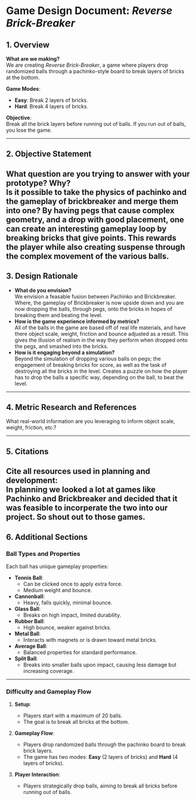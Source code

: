 # Game Design Document: *Reverse Brick-Breaker*

## **1. Overview**  
**What are we making?**  
We are creating *Reverse Brick-Breaker*, a game where players drop randomized balls through a pachinko-style board to break layers of bricks at the bottom.  

**Game Modes**:  
- **Easy**: Break 2 layers of bricks.  
- **Hard**: Break 4 layers of bricks.  

**Objective**:  
Break all the brick layers before running out of balls. If you run out of balls, you lose the game.  

---

## **2. Objective Statement**
**What question are you trying to answer with your prototype? Why?**  
Is it possible to take the physics of pachinko and the gameplay of brickbreaker and merge them into one?
By having pegs that cause complex geometry, and a drop with good placement, one can create an interesting gameplay loop by breaking bricks that give points. This rewards the player while also creating suspense through the complex movement of the various balls.
---

## **3. Design Rationale**
- **What do you envision?**  
We envision a feasable fusion between Pachinko and Brickbreaker. Where, the gameplay of Brickbreaker is now upside down and you are now dropping the balls, through pegs, onto the bricks in hopes of breaking them and beating the level.
- **How is the game experience informed by metrics?**  
All of the balls in the game are based off of real life materials, and have there object scale, weight, friction and bounce adjusted as a result. This gives the illusion of realism in the way they perform when dropped onto the pegs, and smashed into the bricks.
- **How is it engaging beyond a simulation?**  
Beyond the simulation of dropping various balls on pegs; the engagement of breaking bricks for score, as well as the task of destroying all the bricks in the level. Creates a puzzle on how the player has to drop the balls a specific way, depending on the ball, to beat the level.
---

## **4. Metric Research and References**
What real-world information are you leveraging to inform object scale, weight, friction, etc.? 

---

## **5. Citations**
Cite all resources used in planning and development:  
In planning we looked a lot at games like Pachinko and Brickbreaker and decided that it was feasible to incorperate the two into our project. So shout out to those games.
---

## **6. Additional Sections**
### **Ball Types and Properties**
Each ball has unique gameplay properties:  
- **Tennis Ball**:  
  - Can be clicked once to apply extra force.  
  - Medium weight and bounce.  
- **Cannonball**:  
  - Heavy, falls quickly, minimal bounce.  
- **Glass Ball**:  
  - Breaks on high impact, limited durability.  
- **Rubber Ball**:  
  - High bounce, weaker against bricks.  
- **Metal Ball**:  
  - Interacts with magnets or is drawn toward metal bricks.  
- **Average Ball**:  
  - Balanced properties for standard performance.  
- **Split Ball**:  
  - Breaks into smaller balls upon impact, causing less damage but increasing coverage.  

---

### **Difficulty and Gameplay Flow**
1. **Setup**:  
   - Players start with a maximum of 20 balls.  
   - The goal is to break all bricks at the bottom.

2. **Gameplay Flow**:  
   - Players drop randomized balls through the pachinko board to break brick layers.  
   - The game has two modes: **Easy** (2 layers of bricks) and **Hard** (4 layers of bricks).  

3. **Player Interaction**:  
   - Players strategically drop balls, aiming to break all bricks before running out of balls.  

